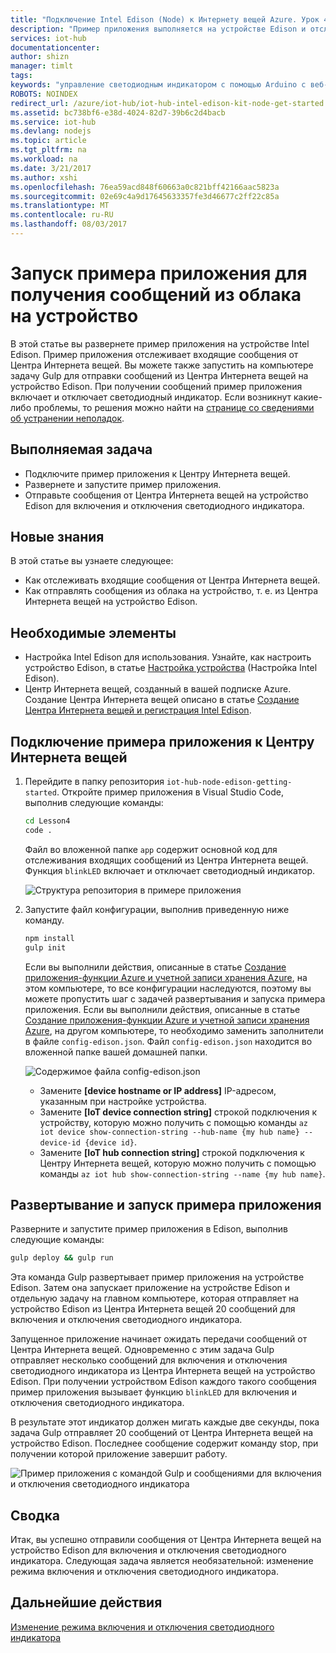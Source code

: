 ```yaml
---
title: "Подключение Intel Edison (Node) к Интернету вещей Azure. Урок 4. Получение сообщений | Документация Майкрософт"
description: "Пример приложения выполняется на устройстве Edison и отслеживает входящие сообщения от Центра Интернета вещей. Новая задача Gulp отправляет сообщения из Центра Интернета вещей на устройство Edison для управления состоянием светодиодного индикатора."
services: iot-hub
documentationcenter: 
author: shizn
manager: timlt
tags: 
keywords: "управление светодиодным индикатором с помощью Arduino с веб-интерфейса, управление светодиодным индикатором с помощью Arduino через веб-интерфейс"
ROBOTS: NOINDEX
redirect_url: /azure/iot-hub/iot-hub-intel-edison-kit-node-get-started
ms.assetid: bc738bf6-e38d-4024-82d7-39b6c2d4bacb
ms.service: iot-hub
ms.devlang: nodejs
ms.topic: article
ms.tgt_pltfrm: na
ms.workload: na
ms.date: 3/21/2017
ms.author: xshi
ms.openlocfilehash: 76ea59acd848f60663a0c821bff42166aac5823a
ms.sourcegitcommit: 02e69c4a9d17645633357fe3d46677c2ff22c85a
ms.translationtype: MT
ms.contentlocale: ru-RU
ms.lasthandoff: 08/03/2017
---
```

# <a name="run-a-sample-application-to-receive-cloud-to-device-messages"></a>Запуск примера приложения для получения сообщений из облака на устройство
В этой статье вы развернете пример приложения на устройстве Intel Edison. Пример приложения отслеживает входящие сообщения от Центра Интернета вещей. Вы можете также запустить на компьютере задачу Gulp для отправки сообщений из Центра Интернета вещей на устройство Edison. При получении сообщений пример приложения включает и отключает светодиодный индикатор. Если возникнут какие-либо проблемы, то решения можно найти на [странице со сведениями об устранении неполадок][troubleshooting].

## <a name="what-you-will-do"></a>Выполняемая задача
* Подключите пример приложения к Центру Интернета вещей.
* Развернете и запустите пример приложения.
* Отправьте сообщения от Центра Интернета вещей на устройство Edison для включения и отключения светодиодного индикатора.

## <a name="what-you-will-learn"></a>Новые знания
В этой статье вы узнаете следующее:
* Как отслеживать входящие сообщения от Центра Интернета вещей.
* Как отправлять сообщения из облака на устройство, т. е. из Центра Интернета вещей на устройство Edison.

## <a name="what-you-need"></a>Необходимые элементы
* Настройка Intel Edison для использования. Узнайте, как настроить устройство Edison, в статье [Настройка устройства][configure-your-device] (Настройка Intel Edison).
* Центр Интернета вещей, созданный в вашей подписке Azure. Создание Центра Интернета вещей описано в статье [Создание Центра Интернета вещей и регистрация Intel Edison][create-your-azure-iot-hub].

## <a name="connect-the-sample-application-to-your-iot-hub"></a>Подключение примера приложения к Центру Интернета вещей
1. Перейдите в папку репозитория `iot-hub-node-edison-getting-started`. Откройте пример приложения в Visual Studio Code, выполнив следующие команды:

   ```bash
   cd Lesson4
   code .
   ```

   Файл во вложенной папке `app` содержит основной код для отслеживания входящих сообщений из Центра Интернета вещей. Функция `blinkLED` включает и отключает светодиодный индикатор.

   ![Структура репозитория в примере приложения][repo-structure]
2. Запустите файл конфигурации, выполнив приведенную ниже команду.

   ```bash
   npm install
   gulp init
   ```

   Если вы выполнили действия, описанные в статье [Создание приложения-функции Azure и учетной записи хранения Azure][create-an-azure-function-app-and-storage-account], на этом компьютере, то все конфигурации наследуются, поэтому вы можете пропустить шаг с задачей развертывания и запуска примера приложения. Если вы выполнили действия, описанные в статье [Создание приложения-функции Azure и учетной записи хранения Azure][create-an-azure-function-app-and-storage-account], на другом компьютере, то необходимо заменить заполнители в файле `config-edison.json`. Файл `config-edison.json` находится во вложенной папке вашей домашней папки.

   ![Содержимое файла config-edison.json](media/iot-hub-intel-edison-lessons/lesson4/config-edison.png)

   * Замените **[device hostname or IP address]** IP-адресом, указанным при настройке устройства.
   * Замените **[IoT device connection string]** строкой подключения к устройству, которую можно получить с помощью команды `az iot device show-connection-string --hub-name {my hub name} --device-id {device id}`.
   * Замените **[IoT hub connection string]** строкой подключения к Центру Интернета вещей, которую можно получить с помощью команды `az iot hub show-connection-string --name {my hub name}`.

## <a name="deploy-and-run-the-sample-application"></a>Развертывание и запуск примера приложения
Разверните и запустите пример приложения в Edison, выполнив следующие команды:

```bash
gulp deploy && gulp run
```

Эта команда Gulp развертывает пример приложения на устройстве Edison. Затем она запускает приложение на устройстве Edison и отдельную задачу на главном компьютере, которая отправляет на устройство Edison из Центра Интернета вещей 20 сообщений для включения и отключения светодиодного индикатора.

Запущенное приложение начинает ожидать передачи сообщений от Центра Интернета вещей. Одновременно с этим задача Gulp отправляет несколько сообщений для включения и отключения светодиодного индикатора из Центра Интернета вещей на устройство Edison. При получении устройством Edison каждого такого сообщения пример приложения вызывает функцию `blinkLED` для включения и отключения светодиодного индикатора.

В результате этот индикатор должен мигать каждые две секунды, пока задача Gulp отправляет 20 сообщений от Центра Интернета вещей на устройство Edison. Последнее сообщение содержит команду stop, при получении которой приложение завершит работу.

![Пример приложения с командой Gulp и сообщениями для включения и отключения светодиодного индикатора][gulp-command-and-blink-messages]

## <a name="summary"></a>Сводка
Итак, вы успешно отправили сообщения от Центра Интернета вещей на устройство Edison для включения и отключения светодиодного индикатора. Следующая задача является необязательной: изменение режима включения и отключения светодиодного индикатора.

## <a name="next-steps"></a>Дальнейшие действия
[Изменение режима включения и отключения светодиодного индикатора][change-the-on-and-off-behavior-of-the-led]

<!-- Images and links -->

[troubleshooting]: iot-hub-intel-edison-kit-node-troubleshooting.md
[configure-your-device]: iot-hub-intel-edison-kit-node-lesson1-configure-your-device.md
[create-your-azure-iot-hub]: iot-hub-intel-edison-kit-node-lesson2-prepare-azure-iot-hub.md
[repo-structure]: media/iot-hub-intel-edison-lessons/lesson4/repo_structure.png
[create-an-azure-function-app-and-storage-account]: iot-hub-intel-edison-kit-node-lesson3-deploy-resource-manager-template.md
[gulp-command-and-blink-messages]: media/iot-hub-intel-edison-lessons/lesson4/gulp_blink.png
[change-the-on-and-off-behavior-of-the-led]: iot-hub-intel-edison-kit-node-lesson4-change-led-behavior.md